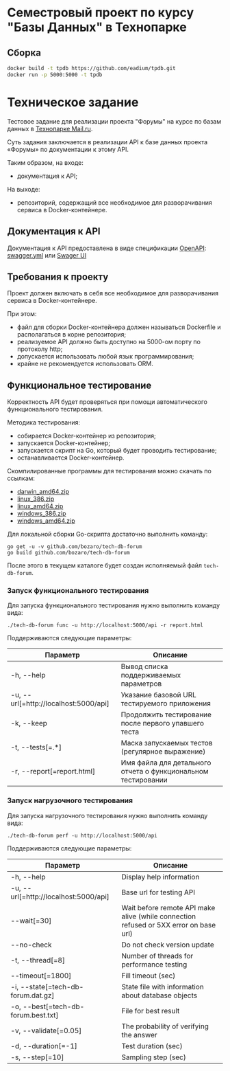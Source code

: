 # Семестровый проект по курсу "Базы Данных" в Технопарке


## Сборка
```bash
docker build -t tpdb https://github.com/eadium/tpdb.git
docker run -p 5000:5000 -t tpdb
```

# Техническое задание

Тестовое задание для реализации проекта "Форумы" на курсе по базам данных в [Технопарке Mail.ru]([https://park.mail.ru).

Суть задания заключается в реализации API к базе данных проекта «Форумы» по документации к этому API.

Таким образом, на входе:

 * документация к API;

На выходе:

 * репозиторий, содержащий все необходимое для разворачивания сервиса в Docker-контейнере.

## Документация к API
Документация к API предоставлена в виде спецификации [OpenAPI](https://ru.wikipedia.org/wiki/OpenAPI_%28%D1%81%D0%BF%D0%B5%D1%86%D0%B8%D1%84%D0%B8%D0%BA%D0%B0%D1%86%D0%B8%D1%8F%29): [swagger.yml](https://github.com/bozaro/tech-db-forum/blob/master/swagger.yml) или [Swager UI](https://tech-db-forum.bozaro.ru/)

## Требования к проекту
Проект должен включать в себя все необходимое для разворачивания сервиса в Docker-контейнере.

При этом:

 * файл для сборки Docker-контейнера должен называться Dockerfile и располагаться в корне репозитория;
 * реализуемое API должно быть доступно на 5000-ом порту по протоколу http;
 * допускается использовать любой язык программирования;
 * крайне не рекомендуется использовать ORM.

## Функциональное тестирование
Корректность API будет проверяться при помощи автоматического функционального тестирования.

Методика тестирования:

 * собирается Docker-контейнер из репозитория;
 * запускается Docker-контейнер;
 * запускается скрипт на Go, который будет проводить тестирование;
 * останавливается Docker-контейнер.

Скомпилированные программы для тестирования можно скачать по ссылкам:

 * [darwin_amd64.zip](https://bozaro.github.io/tech-db-forum/darwin_amd64.zip)
 * [linux_386.zip](https://bozaro.github.io/tech-db-forum/linux_386.zip)
 * [linux_amd64.zip](https://bozaro.github.io/tech-db-forum/linux_amd64.zip)
 * [windows_386.zip](https://bozaro.github.io/tech-db-forum/windows_386.zip)
 * [windows_amd64.zip](https://bozaro.github.io/tech-db-forum/windows_amd64.zip)

Для локальной сборки Go-скрипта достаточно выполнить команду:
```
go get -u -v github.com/bozaro/tech-db-forum
go build github.com/bozaro/tech-db-forum
```
После этого в текущем каталоге будет создан исполняемый файл `tech-db-forum`.

### Запуск функционального тестирования

Для запуска функционального тестирования нужно выполнить команду вида:
```
./tech-db-forum func -u http://localhost:5000/api -r report.html
```

Поддерживаются следующие параметры:

Параметр                              | Описание
---                                   | ---
-h, --help                            | Вывод списка поддерживаемых параметров
-u, --url[=http://localhost:5000/api] | Указание базовой URL тестируемого приложения
-k, --keep                            | Продолжить тестирование после первого упавшего теста
-t, --tests[=.*]                      | Маска запускаемых тестов (регулярное выражение)
-r, --report[=report.html]            | Имя файла для детального отчета о функциональном тестировании


### Запуск нагрузочного тестирования

Для запуска нагрузочного тестирования нужно выполнить команду вида:
```
./tech-db-forum perf -u http://localhost:5000/api
```

Поддерживаются следующие параметры:

Параметр                              | Описание
---                                   | ---
-h, --help                            |  Display help information
-u, --url[=http://localhost:5000/api] |  Base url for testing API
--wait[=30]                           |  Wait before remote API make alive (while connection refused or 5XX error on base url)
--no-check                            |  Do not check version update
-t, --thread[=8]                      |  Number of threads for performance testing
--timeout[=1800]                      |  Fill timeout (sec)
-i, --state[=tech-db-forum.dat.gz]    |  State file with information about database objects
-o, --best[=tech-db-forum.best.txt]   |  File for best result
-v, --validate[=0.05]                 |  The probability of verifying the answer
-d, --duration[=-1]                   |  Test duration (sec)
-s, --step[=10]                       |  Sampling step (sec)
